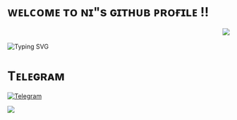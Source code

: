 # ᴡᴇʟᴄᴏᴍᴇ ᴛᴏ ɴɪ"s ɢɪᴛʜᴜʙ ᴘʀᴏғɪʟᴇ !!
<p align="center">
  <a href="https://github.com/NIXBOTZ/readme-typing-svg">

</a>
</p>
<p align="Right"> <img 
<h1 align="center">
          

</h1>

<img src="https://envs.sh/gCx.jpg">

![Typing SVG](https://readme-typing-svg.herokuapp.com/?lines=Hello+My+Name+is+Nishant+;You+can+see+the+bots+made+by+me+by+going+to+Telegram;Thanks+For+Visiting+Github+Profile+!!;)
</p>

# Tᴇʟᴇɢʀᴀᴍ
<p align="left">
<a href="https://telegram.me/NIXBOTZ"><img alt="Telegram" src="https://img.shields.io/badge/𝙽𝙸𝚇𝙱𝙾𝚃𝚉™-2CA5E0?style=for-the-badge&logo=telegram&logoColor=white"/></a>
</p>

<img src="https://user-images.githubusercontent.com/73097560/115834477-dbab4500-a447-11eb-908a-139a6edaec5c.gif">

</div>

